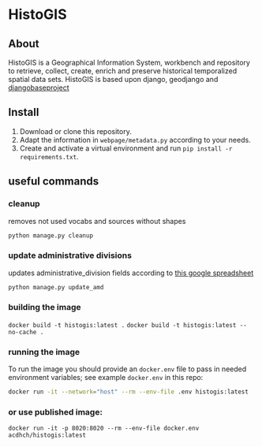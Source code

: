 # HistoGIS

## About

HistoGIS is a Geographical Information System, workbench and repository to retrieve, collect, create, enrich and preserve historical temporalized spatial data sets.
HistoGIS is based upon django, geodjango and [djangobaseproject](https://github.com/acdh-oeaw/djangobaseproject)


## Install

1. Download or clone this repository.
2. Adapt the information in `webpage/metadata.py` according to your needs.
3. Create and activate a virtual environment and run `pip install -r requirements.txt`.


## useful commands

### cleanup
removes not used vocabs and sources without shapes
```bash
python manage.py cleanup
```

### update administrative divisions
updates administrative_division fields according to [this google spreadsheet](https://docs.google.com/spreadsheets/d/14WNuiB7KnnezWndKJslw-j-EdHRF04CH2M1HqVSmPGg)

```bash
python manage.py update_amd
```


### building the image

`docker build -t histogis:latest .`
`docker build -t histogis:latest --no-cache .`

### running the image

To run the image you should provide an `docker.env` file to pass in needed environment variables; see example `docker.env` in this repo:

```bash
docker run -it --network="host" --rm --env-file .env histogis:latest
```

### or use published image:

`docker run -it -p 8020:8020 --rm --env-file docker.env acdhch/histogis:latest`